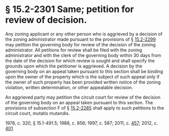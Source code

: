 # § 15.2-2301 Same; petition for review of decision.

<p>Any zoning applicant or any other person who is aggrieved by a decision of the zoning administrator made pursuant to the provisions of § <a href='http://law.lis.virginia.gov/vacode/15.2-2299/'>15.2-2299</a> may petition the governing body for review of the decision of the zoning administrator. All petitions for review shall be filed with the zoning administrator and with the clerk of the governing body within 30 days from the date of the decision for which review is sought and shall specify the grounds upon which the petitioner is aggrieved. A decision by the governing body on an appeal taken pursuant to this section shall be binding upon the owner of the property which is the subject of such appeal only if the owner of such property has been provided written notice of the zoning violation, written determination, or other appealable decision.</p><p>An aggrieved party may petition the circuit court for review of the decision of the governing body on an appeal taken pursuant to this section. The provisions of subsection F of § <a href='http://law.lis.virginia.gov/vacode/15.2-2285/'>15.2-2285</a> shall apply to such petitions to the circuit court, mutatis mutandis.</p><p>1978, c. 320, § 15.1-491.5; 1988, c. 856; 1997, c. 587; 2011, c. <a href='http://lis.virginia.gov/cgi-bin/legp604.exe?111+ful+CHAP0457'>457</a>; 2012, c. <a href='http://lis.virginia.gov/cgi-bin/legp604.exe?121+ful+CHAP0401'>401</a>.</p>